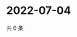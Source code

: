 # 2022-07-04

共 0 条

<!-- BEGIN WEIBO -->
<!-- 最后更新时间 Mon Jul 04 2022 07:00:44 GMT+0800 (China Standard Time) -->

<!-- END WEIBO -->
